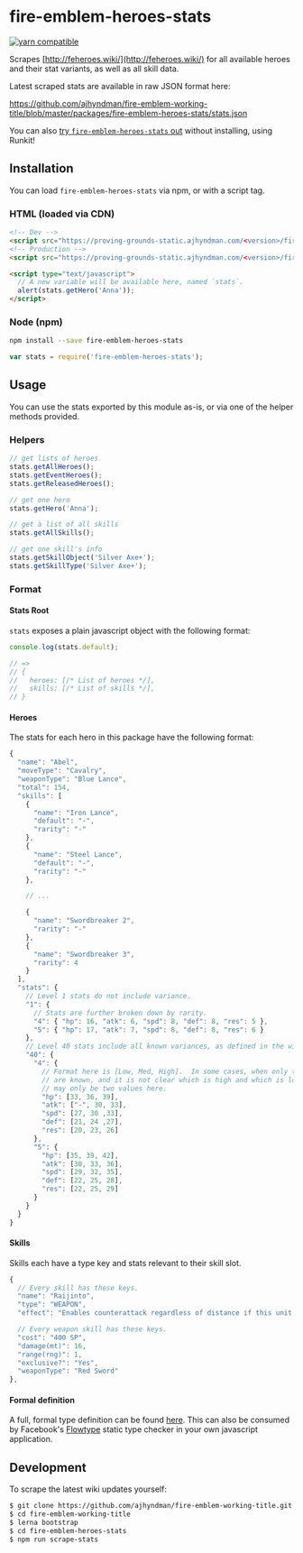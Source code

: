 # fire-emblem-heroes-stats

[![yarn compatible](https://img.shields.io/badge/yarn-compatible-4BC51D.svg?style=flat)](https://yarnpkg.com/)

Scrapes [http://feheroes.wiki/](http://feheroes.wiki/) for all available heroes and their stat variants, as well as all skill data.

Latest scraped stats are available in raw JSON format here:

https://github.com/ajhyndman/fire-emblem-working-title/blob/master/packages/fire-emblem-heroes-stats/stats.json

You can also [try `fire-emblem-heroes-stats` out](https://npm.runkit.com/fire-emblem-heroes-stats) without installing, using Runkit!

## Installation

You can load `fire-emblem-heroes-stats` via npm, or with a script tag.

### HTML (loaded via CDN)

```html
<!-- Dev -->
<script src="https://proving-grounds-static.ajhyndman.com/<version>/fire-emblem-heroes-stats.js"></script>
<!-- Production -->
<script src="https://proving-grounds-static.ajhyndman.com/<version>/fire-emblem-heroes-stats.min.js"></script>

<script type="text/javascript">
  // A new variable will be available here, named `stats`.
  alert(stats.getHero('Anna'));
</script>
```

### Node (npm)

```bash
npm install --save fire-emblem-heroes-stats
```

```js
var stats = require('fire-emblem-heroes-stats');
```

## Usage

You can use the stats exported by this module as-is, or via one of the helper methods provided.

### Helpers

```js
// get lists of heroes
stats.getAllHeroes();
stats.getEventHeroes();
stats.getReleasedHeroes();

// get one hero
stats.getHero('Anna');

// get a list of all skills
stats.getAllSkills();

// get one skill's info
stats.getSkillObject('Silver Axe+');
stats.getSkillType('Silver Axe+');
```

### Format

#### Stats Root

`stats` exposes a plain javascript object with the following format:

```js
console.log(stats.default);

// =>
// {
//   heroes: [/* List of heroes */],
//   skills: [/* List of skills */],
// }
```

#### Heroes

The stats for each hero in this package have the following format:

```js
{
  "name": "Abel",
  "moveType": "Cavalry",
  "weaponType": "Blue Lance",
  "total": 154,
  "skills": [
    {
      "name": "Iron Lance",
      "default": "-",
      "rarity": "-"
    },
    {
      "name": "Steel Lance",
      "default": "-",
      "rarity": "-"
    },

    // ...

    {
      "name": "Swordbreaker 2",
      "rarity": "-"
    },
    {
      "name": "Swordbreaker 3",
      "rarity": 4
    }
  ],
  "stats": {
    // Level 1 stats do not include variance.
    "1": {
      // Stats are further broken down by rarity.
      "4": { "hp": 16, "atk": 6, "spd": 8, "def": 8, "res": 5 },
      "5": { "hp": 17, "atk": 7, "spd": 8, "def": 8, "res": 6 }
    },
    // Level 40 stats include all known variances, as defined in the wiki.
    "40": {
      "4": {
        // Format here is [Low, Med, High].  In some cases, when only two values
        // are known, and it is not clear which is high and which is low, there
        // may only be two values here.
        "hp": [33, 36, 39],
        "atk": ["-", 30, 33],
        "spd": [27, 30 ,33],
        "def": [21, 24 ,27],
        "res": [20, 23, 26]
      },
      "5": {
        "hp": [35, 39, 42],
        "atk": [30, 33, 36],
        "spd": [29, 32, 35],
        "def": [22, 25, 28],
        "res": [22, 25, 29]
      }
    }
  }
}
```

#### Skills

Skills each have a type key and stats relevant to their skill slot.

```js
{
  // Every skill has these keys.
  "name": "Raijinto",
  "type": "WEAPON",
  "effect": "Enables counterattack regardless of distance if this unit is attacked",

  // Every weapon skill has these keys.
  "cost": "400 SP",
  "damage(mt)": 16,
  "range(rng)": 1,
  "exclusive?": "Yes",
  "weaponType": "Red Sword"
},
```

#### Formal definition

A full, formal type definition can be found [here](https://github.com/ajhyndman/fire-emblem-working-title/blob/master/packages/fire-emblem-heroes-stats/src/index.js.flow).  This can also be consumed by Facebook's
[Flowtype](https://flowtype.org/) static type checker in your own javascript application.

## Development

To scrape the latest wiki updates yourself:

```bash
$ git clone https://github.com/ajhyndman/fire-emblem-working-title.git
$ cd fire-emblem-working-title
$ lerna bootstrap
$ cd fire-emblem-heroes-stats
$ npm run scrape-stats
```